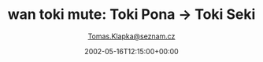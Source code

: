 ---
title: 'wan toki mute: Toki Pona -> Toki Seki'
posts: 2
hash: 't8'
author: 'Tomas.Klapka@seznam.cz'
date: 2002-05-16T12:15:00+00:00
sources:
  - http://forums.tokipona.org/viewtopic.php%3Ft=8.html
---